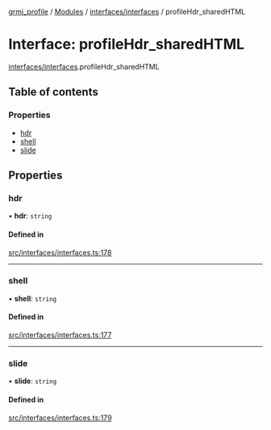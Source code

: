 [grmj_profile](../README.md) / [Modules](../modules.md) / [interfaces/interfaces](../modules/interfaces_interfaces.md) / profileHdr\_sharedHTML

# Interface: profileHdr\_sharedHTML

[interfaces/interfaces](../modules/interfaces_interfaces.md).profileHdr_sharedHTML

## Table of contents

### Properties

- [hdr](interfaces_interfaces.profileHdr_sharedHTML.md#hdr)
- [shell](interfaces_interfaces.profileHdr_sharedHTML.md#shell)
- [slide](interfaces_interfaces.profileHdr_sharedHTML.md#slide)

## Properties

### hdr

• **hdr**: `string`

#### Defined in

[src/interfaces/interfaces.ts:178](https://github.com/Gordon2735/grmj_profile/blob/1239e9c/src/interfaces/interfaces.ts#L178)

___

### shell

• **shell**: `string`

#### Defined in

[src/interfaces/interfaces.ts:177](https://github.com/Gordon2735/grmj_profile/blob/1239e9c/src/interfaces/interfaces.ts#L177)

___

### slide

• **slide**: `string`

#### Defined in

[src/interfaces/interfaces.ts:179](https://github.com/Gordon2735/grmj_profile/blob/1239e9c/src/interfaces/interfaces.ts#L179)
